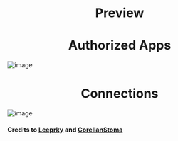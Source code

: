 <h1 align=center> Preview </h1>

<h1 align=center> Authorized Apps </h1>

![image](https://user-images.githubusercontent.com/73035923/113742454-a628fc80-96d0-11eb-9175-f0c6b07a390a.png)
<h1 align=center> Connections </h1>

![image](https://user-images.githubusercontent.com/73035923/113742588-c062da80-96d0-11eb-9984-89a1c6fa098e.png)


#### Credits to [Leeprky](https://github.com/leeprky) and [CorellanStoma](https://github.com/corellanstoma)
